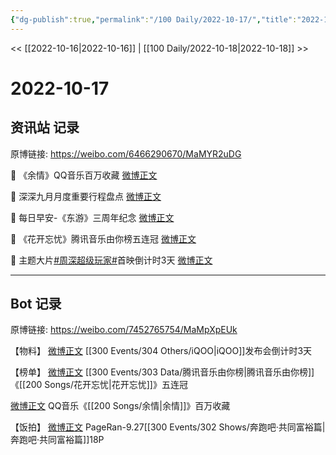 ```yaml
---
{"dg-publish":true,"permalink":"/100 Daily/2022-10-17/","title":"2022-10-17","created":"2022-11-09T02:31:36.000+08:00","updated":"2023-04-11T14:46:33.101+08:00"}
---
```



<< [[2022-10-16\|2022-10-16]] | [[100 Daily/2022-10-18\|2022-10-18]] >>

# 2022-10-17

## 资讯站 记录

原博链接: https://weibo.com/6466290670/MaMYR2uDG

💫 《余情》QQ音乐百万收藏 [微博正文](https://m.weibo.cn/6466290670/4825629444276674)

💫 深深九月月度重要行程盘点 [微博正文](https://m.weibo.cn/6466290670/4825656557568410)

💫 每日早安-《东游》三周年纪念 [微博正文](https://m.weibo.cn/6466290670/4825476717871615)

💫 《花开忘忧》腾讯音乐由你榜五连冠
[微博正文](https://m.weibo.cn/6466290670/4825594020235332)

💫 主题大片[#周深超级玩家#](https://s.weibo.com/weibo?q=%23%E5%91%A8%E6%B7%B1%E8%B6%85%E7%BA%A7%E7%8E%A9%E5%AE%B6%23)首映倒计时3天
[微博正文](https://m.weibo.cn/6466290670/4825618556650415)

---
## Bot 记录

原博链接: https://weibo.com/7452765754/MaMpXpEUk

【物料】
[微博正文](https://weibo.com/detail/4825516337269730) [[300 Events/304 Others/iQOO\|iQOO]]发布会倒计时3天

【榜单】
[微博正文](https://weibo.com/detail/4825579721591650) [[300 Events/303 Data/腾讯音乐由你榜\|腾讯音乐由你榜]]《[[200 Songs/花开忘忧\|花开忘忧]]》五连冠

[微博正文](https://weibo.com/detail/4825615695612388) QQ音乐《[[200 Songs/余情\|余情]]》百万收藏

【饭拍】
[微博正文](https://weibo.com/detail/4825659731611923) PageRan-9.27[[300 Events/302 Shows/奔跑吧·共同富裕篇\|奔跑吧·共同富裕篇]]18P
